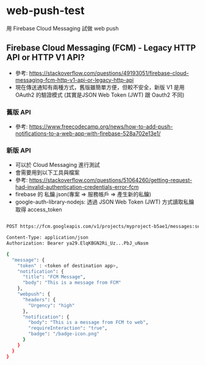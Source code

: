 # web-push-test
用 Firebase Cloud Messaging 試做 web push


## Firebase Cloud Messaging (FCM) - Legacy HTTP API or HTTP V1 API?
* 參考: https://stackoverflow.com/questions/49193051/firebase-cloud-messaging-fcm-http-v1-api-or-legacy-http-api
* 現在傳送通知有兩種方式，舊版雖簡單方便，但較不安全，新版 V1 是用 OAuth2 的驗證模式 (其實是JSON Web Token (JWT) 跟 Oauth2 不同)

### 舊版 API
* 參考: https://www.freecodecamp.org/news/how-to-add-push-notifications-to-a-web-app-with-firebase-528a702e13e1/

### 新版 API
* 可以於 Cloud Messaging 進行測試 
* 會需要用到以下工具與檔案
* 參考: https://stackoverflow.com/questions/51064260/getting-request-had-invalid-authentication-credentials-error-fcm
* firebase 的 私鑰.json(專案 => 服務帳戶 => 產生新的私鑰)
* google-auth-library-nodejs: 透過 JSON Web Token (JWT) 方式讀取私鑰取得 access_token 

```bash

POST https://fcm.googleapis.com/v1/projects/myproject-b5ae1/messages:send

Content-Type: application/json
Authorization: Bearer ya29.ElqKBGN2Ri_Uz...PbJ_uNasm

{
  "message": {
    "token" : <token of destination app>,
    "notification": {
      "title": "FCM Message",
      "body": "This is a message from FCM"
    },
    "webpush": {
      "headers": {
        "Urgency": "high"
      },
      "notification": {
        "body": "This is a message from FCM to web",
        "requireInteraction": "true",
        "badge": "/badge-icon.png"
      }
    }
  }
}
```